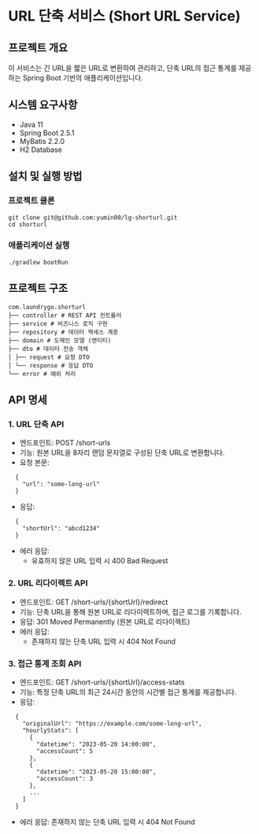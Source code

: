 # URL 단축 서비스 (Short URL Service)

## 프로젝트 개요
이 서비스는 긴 URL을 짧은 URL로 변환하여 관리하고, 단축 URL의 접근 통계를 제공하는 Spring Boot 기반의 애플리케이션입니다.

## 시스템 요구사항
- Java 11
- Spring Boot 2.5.1
- MyBatis 2.2.0
- H2 Database

## 설치 및 실행 방법

### 프로젝트 클론
```
git clone git@github.com:yumin00/lg-shorturl.git
cd shorturl
```

### 애플리케이션 실행
```
./gradlew bootRun
```

## 프로젝트 구조
```
com.laundrygo.shorturl
├── controller # REST API 컨트롤러
├── service # 비즈니스 로직 구현
├── repository # 데이터 액세스 계층
├── domain # 도메인 모델 (엔티티)
├── dto # 데이터 전송 객체
│ ├── request # 요청 DTO
│ └── response # 응답 DTO
└── error # 예외 처리
```

## API 명세
### 1. URL 단축 API
- 엔드포인트: POST /short-urls
- 기능: 원본 URL을 8자리 랜덤 문자열로 구성된 단축 URL로 변환합니다.
- 요청 본문:
```
  {
    "url": "some-long-url"
  }
```
- 응답:
```
  {
    "shortUrl": "abcd1234"
  }
```
- 에러 응답:
    - 유효하지 않은 URL 입력 시 400 Bad Request

### 2. URL 리다이렉트 API
- 엔드포인트: GET /short-urls/{shortUrl}/redirect
- 기능: 단축 URL을 통해 원본 URL로 리다이렉트하며, 접근 로그를 기록합니다.
- 응답: 301 Moved Permanently (원본 URL로 리다이렉트)
- 에러 응답:
    - 존재하지 않는 단축 URL 입력 시 404 Not Found

### 3. 접근 통계 조회 API
- 엔드포인트: GET /short-urls/{shortUrl}/access-stats
- 기능: 특정 단축 URL의 최근 24시간 동안의 시간별 접근 통계를 제공합니다.
- 응답:
```
  {
    "originalUrl": "https://example.com/some-long-url",
    "hourlyStats": [
      {
        "datetime": "2023-05-20 14:00:00",
        "accessCount": 5
      },
      {
        "datetime": "2023-05-20 15:00:00",
        "accessCount": 3
      },
      ...
    ]
  }
```
- 에러 응답:
존재하지 않는 단축 URL 입력 시 404 Not Found